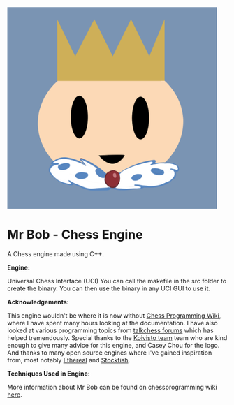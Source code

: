 
<img src="logo.png" width="480">


# Mr Bob - Chess Engine
A Chess engine made using C++.

**Engine:**

Universal Chess Interface (UCI)
You can call the makefile in the src folder to create the binary.
You can then use the binary in any UCI GUI to use it.

**Acknowledgements:**

This engine wouldn't be where it is now without [Chess Programming Wiki](https://www.chessprogramming.org/Main_Page), where I have spent many hours
looking at the documentation. I have also looked at various programming topics from [talkchess forums](http://talkchess.com/forum3/viewforum.php?f=7)
which has helped tremendously. Special thanks to the [Koivisto team](https://github.com/Luecx/Koivisto) team who are kind enough to give many advice for this engine, and Casey Chou for the logo.
And thanks to many open source engines where I've gained inspiration from, most notably [Ethereal](https://github.com/AndyGrant/Ethereal) and [Stockfish](https://github.com/official-stockfish/Stockfish).




**Techniques Used in Engine:**

More information about Mr Bob can be found on chessprogramming wiki [here](https://www.chessprogramming.org/Mr_Bob).
